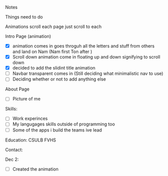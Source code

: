 Notes 


Things need to do

Animations scroll each page just scroll to each

Intro Page (animation)
 - [x] animation comes in goes throguh all the letters and stuff from others and land on Nam (Nam first Ton after )
 - [x] Scroll down animation come in  floating up and down signifying to scroll down
 - [x] decided to add the slidint title animation
 - [ ] Navbar transparent comes in (Still deciding what minimalistic nav to use)
 - [ ] Deciding whether or not to add anything else
 
About Page
- [ ] Picture of me

Skills:
- [ ] Work experinces
- [ ] My langugages skills outside of programming too
- [ ] Some of the apps i build the teams ive lead

Education:
CSULB
FVHS

Contact:

Dec 2: 

- [ ] Created the animation